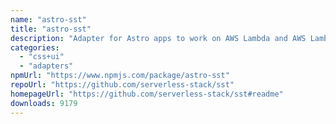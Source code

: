 ```yaml
---
name: "astro-sst"
title: "astro-sst"
description: "Adapter for Astro apps to work on AWS Lambda and AWS Lambda@Edge."
categories:
  - "css+ui"
  - "adapters"
npmUrl: "https://www.npmjs.com/package/astro-sst"
repoUrl: "https://github.com/serverless-stack/sst"
homepageUrl: "https://github.com/serverless-stack/sst#readme"
downloads: 9179
---
```

